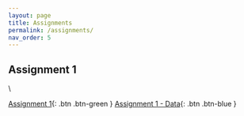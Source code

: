 ```yaml
---
layout: page
title: Assignments
permalink: /assignments/
nav_order: 5
---
```


## Assignment 1
\


[Assignment 1](https://github.com/bayreuth-politics/CI22/raw/gh-pages/docs/assignment/bayreuth22_assignment1.pdf){: .btn .btn-green }
[Assignment 1 - Data](https://raw.githubusercontent.com/bayreuth-politics/CI22/gh-pages/docs/assignment/ballot.csv){: .btn .btn-blue }




